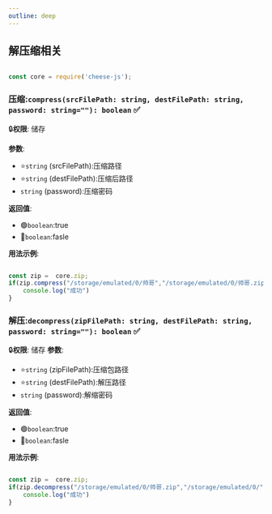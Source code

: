 ```yaml
---
outline: deep
---
```


## 解压缩相关

```javascript

const core = require('cheese-js');
```

### 压缩:`compress(srcFilePath: string, destFilePath: string, password: string=""): boolean` :white_check_mark:
:lock:**权限**: 储存

**参数**:
- ⭐`string` (srcFilePath):压缩路径
- ⭐`string` (destFilePath):压缩后路径
- `string` (password):压缩密码

**返回值**:
- :green_circle:`boolean`:true
- :red_circle:`boolean`:fasle

**用法示例**:

```javascript

const zip =  core.zip;
if(zip.compress("/storage/emulated/0/帅哥","/storage/emulated/0/帅哥.zip","123456")){
    console.log("成功")
}

```

### 解压:`decompress(zipFilePath: string, destFilePath: string, password: string=""): boolean` :white_check_mark:
:lock:**权限**: 储存
**参数**:
- ⭐`string` (zipFilePath):压缩包路径
- ⭐`string` (destFilePath):解压路径
- `string` (password):解缩密码

**返回值**:
- :green_circle:`boolean`:true
- :red_circle:`boolean`:fasle

**用法示例**:

```javascript

const zip =  core.zip;
if(zip.decompress("/storage/emulated/0/帅哥.zip","/storage/emulated/0/","123456")){
    console.log("成功")
}

```
